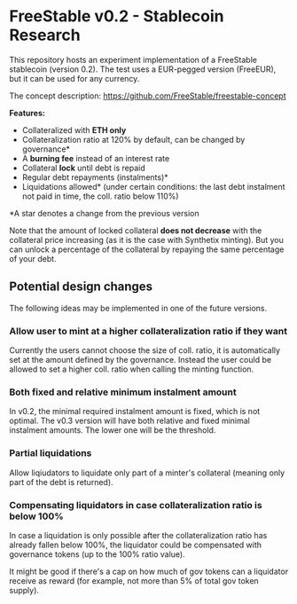 # FreeStable v0.2 - Stablecoin Research

This repository hosts an experiment implementation of a FreeStable stablecoin (version 0.2). The test uses a EUR-pegged version (FreeEUR), but it can be used for any currency.

The concept description: https://github.com/FreeStable/freestable-concept 

**Features:**

- Collateralized with **ETH only**
- Collateralization ratio at 120% by default, can be changed by governance*
- A **burning fee** instead of an interest rate
- Collateral **lock** until debt is repaid
- Regular debt repayments (instalments)*
- Liquidations allowed* (under certain conditions: the last debt instalment not paid in time, the coll. ratio below 110%)

*A star denotes a change from the previous version

Note that the amount of locked collateral **does not decrease** with the collateral price increasing (as it is the case with Synthetix minting). But you can unlock a percentage of the collateral by repaying the same percentage of your debt.

## Potential design changes

The following ideas may be implemented in one of the future versions.

### Allow user to mint at a higher collateralization ratio if they want

Currently the users cannot choose the size of coll. ratio, it is automatically set at the amount defined by the governance. Instead the user could be allowed to set a higher coll. ratio when calling the minting function.

### Both fixed and relative minimum instalment amount

In v0.2, the minimal required instalment amount is fixed, which is not optimal. The v0.3 version will have both relative and fixed minimal instalment amounts. The lower one will be the threshold.

### Partial liquidations

Allow liqiudators to liquidate only part of a minter's collateral (meaning only part of the debt is returned).

### Compensating liquidators in case collateralization ratio is below 100%

In case a liquidation is only possible after the collateralization ratio has already fallen below 100%, the liquidator could be compensated with governance tokens (up to the 100% ratio value).

It might be good if there's a cap on how much of gov tokens can a liquidator receive as reward (for example, not more than 5% of total gov token supply).
